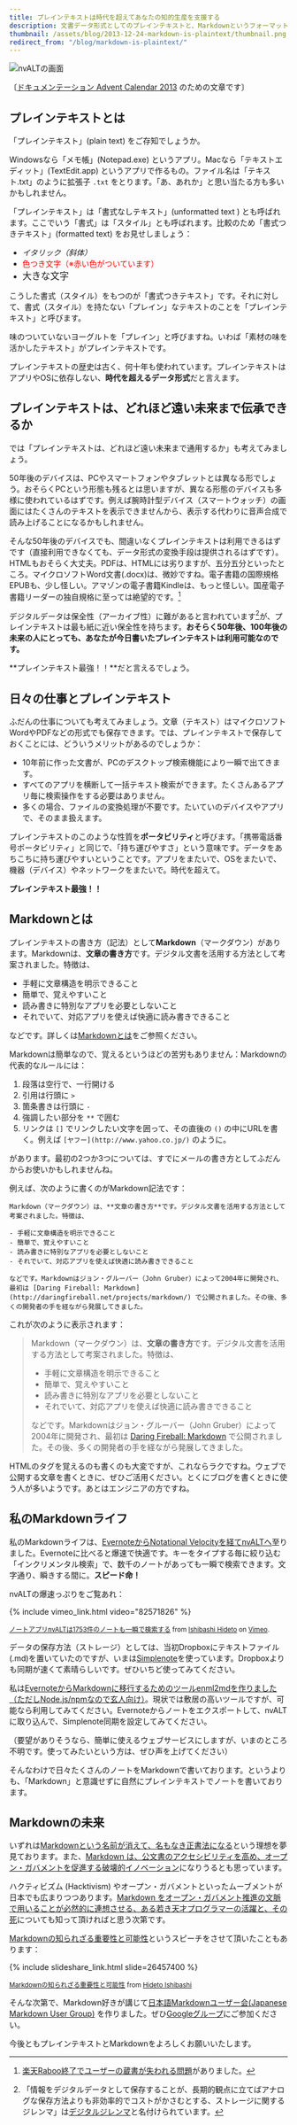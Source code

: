 ```yaml
---
title: プレインテキストは時代を超えてあなたの知的生産を支援する
description: 文書データ形式としてのプレインテキストと、Markdownというフォーマットのメリットについて。
thumbnail: /assets/blog/2013-12-24-markdown-is-plaintext/thumbnail.png
redirect_from: "/blog/markdown-is-plaintext/"
---
```


![nvALTの画面](/assets/blog/2013-12-24-markdown-is-plaintext/nvALT.jpg)

〔[ドキュメンテーション Advent Calendar 2013] のための文章です〕

## プレインテキストとは

「プレインテキスト」(plain text) をご存知でしょうか。

Windowsなら「メモ帳」(Notepad.exe) というアプリ。Macなら「テキストエディット」(TextEdit.app) というアプリで作るもの。ファイル名は「テキスト.txt」のように拡張子 `.txt` をとります。「あ、あれか」と思い当たる方も多いかもしれません。

「プレインテキスト」は「書式なしテキスト」(unformatted text ) とも呼ばれます。ここでいう「書式」は「スタイル」とも呼ばれます。比較のため「書式つきテキスト」(formatted text) をお見せしましょう：

- <span style="font-style: italic">イタリック（斜体）</span>
- <span style="color: red">色つき文字（※赤い色がついています）</span>
- <span style="font-size: larger">大きな文字</span>

こうした書式（スタイル）をもつのが「書式つきテキスト」です。それに対して、書式（スタイル）を持たない「プレイン」なテキストのことを「プレインテキスト」と呼びます。

味のついていないヨーグルトを「プレイン」と呼びますね。いわば「素材の味を活かしたテキスト」がプレインテキストです。


プレインテキストの歴史は古く、何十年も使われています。プレインテキストはアプリやOSに依存しない、**時代を超えるデータ形式**だと言えます。

<!--

To-do: ファイル・フォーマットと文字コードの話が混ざっているので修正が必要。

 ## プレインテキストの歴史

最も成功した最初の標準化は1960年の[ASCII (The American Standard Code for Information Interchange)] 規格にまで遡ります。

**50年前にできたASCIIと、今日世界中で使われているUTF-8には、互換性があります。**[^plainTextHistory]50年前に書かれたプレインテキストは、UTF-8とみなすことができます。ですから、今日のPCやスマートフォンでも利用可能です。

[^plainTextHistory]: 1960年に作られたASCII規格の延長に、現在世界中で使われている[UTF-8]規格があります。UTF-8は、ASCIIと互換性のある[Unicode]方式です。Unicodeは日本語の漢字・ひらがな・カタカナを含む世界中の文字を扱うために作られました。

-->

## プレインテキストは、どれほど遠い未来まで伝承できるか

では「プレインテキストは、どれほど遠い未来まで通用するか」も考えてみましょう。

50年後のデバイスは、PCやスマートフォンやタブレットとは異なる形でしょう。おそらくPCという形態も残るとは思いますが、異なる形態のデバイスも多様に使われているはずです。例えば腕時計型デバイス（スマートウォッチ）の画面にはたくさんのテキストを表示できませんから、表示する代わりに音声合成で読み上げることになるかもしれません。

そんな50年後のデバイスでも、間違いなく<!-- UTF-8 -->プレインテキストは利用できるはずです（直接利用できなくても、データ形式の変換手段は提供されるはずです）。HTMLもおそらく大丈夫。PDFは、HTMLには劣りますが、五分五分といったところ。マイクロソフトWord文書(.docx)は、微妙ですね。電子書籍の国際規格EPUBも、少し怪しい。アマゾンの電子書籍Kindleは、もっと怪しい。国産電子書籍リーダーの独自規格に至っては絶望的です。[^ebookWithdrawal]

[^ebookWithdrawal]: [楽天Raboo終了でユーザーの蔵書が失われる問題](http://allabout.co.jp/gm/gc/409493/)がありました。

デジタルデータは保全性（アーカイブ性）に難があると言われています[^digitalDilemma]が、プレインテキストは最も紙に近い保全性を持ちます。**おそらく50年後、100年後の未来の人にとっても、あなたが今日書いた<!-- UTF-8 -->プレインテキストは利用可能なのです。**

**プレインテキスト最強！！**だと言えるでしょう。

[^digitalDilemma]: 「情報をデジタルデータとして保存することが、長期的観点に立てばアナログな保存方法よりも非効率的でコストがかさむとする、ストレージに関するジレンマ」は[デジタルジレンマ]と名付けられています。

## 日々の仕事とプレインテキスト

ふだんの仕事についても考えてみましょう。文章（テキスト）はマイクロソフトWordやPDFなどの形式でも保存できます。では、プレインテキストで保存しておくことには、どういうメリットがあるのでしょうか：

- 10年前に作った文書が、PCのデスクトップ検索機能により一瞬で出てきます。
- すべてのアプリを横断して一括テキスト検索ができます。たくさんあるアプリ毎に検索操作をする必要はありません。
- 多くの場合、ファイルの変換処理が不要です。たいていのデバイスやアプリで、そのまま扱えます。

プレインテキストのこのような性質を**ポータビリティ**と呼びます。「携帯電話番号ポータビリティ」と同じで、「持ち運びやすさ」という意味です。データをあちこちに持ち運びやすいということです。アプリをまたいで、OSをまたいで、機器（デバイス）やネットワークをまたいで。時代を超えて。

**プレインテキスト最強！！**

## Markdownとは

プレインテキストの書き方（記法）として**Markdown**（マークダウン）があります。Markdownは、**文章の書き方**です。デジタル文書を活用する方法として考案されました。特徴は、

- 手軽に文章構造を明示できること
- 簡単で、覚えやすいこと
- 読み書きに特別なアプリを必要としないこと
- それでいて、対応アプリを使えば快適に読み書きできること

などです。詳しくは[Markdownとは]をご参照ください。

Markdownは簡単なので、覚えるというほどの苦労もありません：Markdownの代表的なルールには：

1. 段落は空行で、一行開ける
2. 引用は行頭に `> `
3. 箇条書きは行頭に `- `
4. 強調したい部分を `**` で囲む
5. リンクは `[]` でリンクしたい文字を囲って、その直後の `()` の中にURLを書く。例えば `[ヤフー](http://www.yahoo.co.jp/)` のように。

があります。最初の2つか3つについては、すでにメールの書き方としてふだんからお使いかもしれませんね。

例えば、次のように書くのがMarkdown記法です：

    Markdown（マークダウン）は、**文章の書き方**です。デジタル文書を活用する方法として考案されました。特徴は、

    - 手軽に文章構造を明示できること
    - 簡単で、覚えやすいこと
    - 読み書きに特別なアプリを必要としないこと
    - それでいて、対応アプリを使えば快適に読み書きできること

    などです。Markdownはジョン・グルーバー（John Gruber）によって2004年に開発され、最初は [Daring Fireball: Markdown](http://daringfireball.net/projects/markdown/) で公開されました。その後、多くの開発者の手を経ながら発展してきました。

これが次のように表示されます：

> Markdown（マークダウン）は、**文章の書き方**です。デジタル文書を活用する方法として考案されました。特徴は、
> 
> - 手軽に文章構造を明示できること
> - 簡単で、覚えやすいこと
> - 読み書きに特別なアプリを必要としないこと
> - それでいて、対応アプリを使えば快適に読み書きできること
> 
> などです。Markdownはジョン・グルーバー（John Gruber）によって2004年に開発され、最初は [Daring Fireball: Markdown](http://daringfireball.net/projects/markdown/) で公開されました。その後、多くの開発者の手を経ながら発展してきました。

HTMLのタグを覚えるのも書くのも大変ですが、これならラクですね。ウェブで公開する文章を書くときに、ぜひご活用ください。とくにブログを書くときに使う人が多いようです。あとはエンジニアの方ですね。

## 私のMarkdownライフ

私のMarkdownライフは、[EvernoteからNotational Velocityを経てnvALTへ]至りました。Evernoteに比べると爆速で快適です。キーをタイプする毎に絞り込む「インクリメンタル検索」で、数千のノートがあっても一瞬で検索できます。文字通り、瞬きする間に。**スピード命！**

nvALTの爆速っぷりをご覧あれ：

{% include vimeo_link.html video="82571826" %}

<small><a href="http://vimeo.com/82571826">ノートアプリnvALTは1753件のノートも一瞬で検索する</a> from <a href="http://vimeo.com/zerobase">Ishibashi Hideto</a> on <a href="https://vimeo.com">Vimeo</a>.</small>

データの保存方法（ストレージ）としては、当初Dropboxにテキストファイル(.md)を置いていたのですが、いまは[Simplenote]を使っています。Dropboxよりも同期が速くて素晴らしいです。ぜひいちど使ってみてください。

私は[EvernoteからMarkdownに移行するためのツールenml2mdを作りました（ただしNode.js/npmなので玄人向け）]。現状では敷居の高いツールですが、可能なら利用してみてください。Evernoteからノートをエクスポートして、nvALTに取り込んで、Simplenote同期を設定してみてください。

（要望がありそうなら、簡単に使えるウェブサービスにしますが、いまのところ不明です。使ってみたいという方は、ぜひ声を上げてください）

そんなわけで日々たくさんのノートをMarkdownで書いております。というよりも、「Markdown」と意識せずに自然にプレインテキストでノートを書いております。

## Markdownの未来

いずれは[Markdownという名前が消えて、名もなき正書法になる]という理想を夢見ております。また、[Markdown は、公文書のアクセシビリティを高め、オープン・ガバメントを促進する破壊的イノベーション]になりうるとも思っています。

ハクティビズム (Hacktivism) やオープン・ガバメントといったムーブメントが日本でも広まりつつあります。[Markdown をオープン・ガバメント推進の文脈で用いることが必然的に連想させる、ある若き天才プログラマーの活躍と、その死]についても知って頂ければと思う次第です。

[Markdownの知られざる重要性と可能性]というスピーチをさせて頂いたこともあります：

{% include slideshare_link.html slide=26457400 %}

<small><a href="https://www.slideshare.net/HidetoIshibashi/markdown-26457400" title="Markdownの知られざる重要性と可能性">Markdownの知られざる重要性と可能性</a> from <a href="http://www.slideshare.net/HidetoIshibashi">Hideto Ishibashi</a></small>

そんな次第で、Markdown好きが講じて[日本語Markdownユーザー会(Japanese Markdown User Group)] を作りました。ぜひ[Googleグループ](https://groups.google.com/d/forum/markdown-ja)にご参加ください。

今後ともプレインテキストとMarkdownをよろしくお願いいたします。

[ドキュメンテーション Advent Calendar 2013]: http://qiita.com/advent-calendar/2013/documentation/
[日本語Markdownユーザー会(Japanese Markdown User Group)]: http://ja.ishibashihideto.net/japanese-markdown-user-group/
[Markdown は、公文書のアクセシビリティを高め、オープン・ガバメントを促進する破壊的イノベーション]: http://zerobase.jp/blog/2013/03/_markdown.html
[EvernoteからNotational Velocityを経てnvALTへ]: http://zerobase.hateblo.jp/entry/2013/01/07/040220
[Simplenote]: http://simplenote.com/
[EvernoteからMarkdownに移行するためのツールenml2mdを作りました（ただしNode.js/npmなので玄人向け）]: http://zerobase.hateblo.jp/entry/2013/11/29/210353
[Markdownという名前が消えて、名もなき正書法になる]: http://zerobase.hateblo.jp/entry/2013/12/14/060701
[Markdown をオープン・ガバメント推進の文脈で用いることが必然的に連想させる、ある若き天才プログラマーの活躍と、その死]: http://zerobase.hateblo.jp/entry/2013/03/27/022543
[Markdownの知られざる重要性と可能性]: http://www.slideshare.net/HidetoIshibashi/markdown-26457400
[Markdownとは]: http://markdown.jp/what-is-markdown/
[ASCII (The American Standard Code for Information Interchange)]: http://en.wikipedia.org/wiki/ASCII
[Unicode]: http://ja.wikipedia.org/wiki/Unicode
[UTF-8]: http://ja.wikipedia.org/wiki/UTF-8
[デジタルジレンマ]: http://www.sophia-it.com/content/%E3%83%87%E3%82%B8%E3%82%BF%E3%83%AB%E3%82%B8%E3%83%AC%E3%83%B3%E3%83%9E
